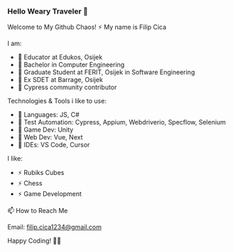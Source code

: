 ### Hello Weary Traveler 👋

<!--
**FC122/FC122** is a ✨ _special_ ✨ repository because its `README.md` (this file) appears on your GitHub profile.

Here are some ideas to get you started:

- 🔭 I’m currently working on ...
- 🌱 I’m currently learning ...
- 👯 I’m looking to collaborate on ...
- 🤔 I’m looking for help with ...
- 💬 Ask me about ...
- 📫 How to reach me: ...
- 😄 Pronouns: ...
- ⚡ Fun fact: ...
-->
Welcome to My Github Chaos! ⚡
My name is Filip Cica

I am:
  - 🔭 Educator at Edukos, Osijek
  - 🔭 Bachelor in Computer Engineering
  - 🔭 Graduate Student at FERIT, Osijek in Software Engineering
  - 🔭 Ex SDET at Barrage, Osijek
  - 🔭 Cypress community contributor

Technologies & Tools i like to use:
  - 🔧 Languages: JS, C#
  - 🔧 Test Automation: Cypress, Appium, Webdriverio, Specflow, Selenium
  - 🔧 Game Dev: Unity
  - 🔧 Web Dev: Vue, Next
  - 🔧 IDEs: VS Code, Cursor

I like:
  - ⚡ Rubiks Cubes
  - ⚡ Chess
  - ⚡ Game Development

📫 How to Reach Me

Email: filip.cica1234@gmail.com

Happy Coding! 🚀✨
